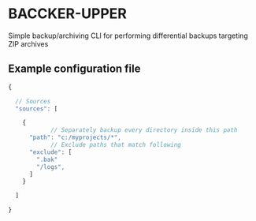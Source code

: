 # BACCKER-UPPER
Simple backup/archiving CLI for performing differential backups targeting ZIP archives

## Example configuration file
```js
{

  // Sources
  "sources": [

    {
			// Separately backup every directory inside this path
      "path": "c:/myprojects/*",
			// Exclude paths that match following
      "exclude": [
        ".bak"
        "/logs",
      ]
    }

  ]

}
```